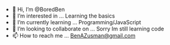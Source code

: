 - 👋 Hi, I’m @BoredBen
- 👀 I’m interested in ... Learning the basics
- 🌱 I’m currently learning ... Programming/JavaScript
- 💞️ I’m looking to collaborate on ... Sorry Im still learning code
- 📫 How to reach me ... BenAZusman@gmail.com

<!---
BoredBen/BoredBen is a ✨ special ✨ repository because its `README.md` (this file) appears on your GitHub profile.
You can click the Preview link to take a look at your changes.
--->
